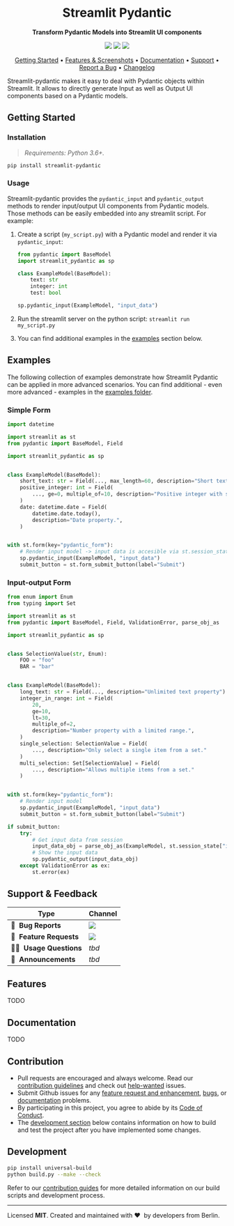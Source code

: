 <!-- markdownlint-disable MD033 MD041 -->
<h1 align="center">
    Streamlit Pydantic
</h1>

<p align="center">
    <strong>Transform Pydantic Models into Streamlit UI components</strong>
</p>

<p align="center">
    <a href="https://github.com/lukasmasuch/streamlit-pydantic/blob/main/LICENSE" title="Project License"><img src="https://img.shields.io/badge/License-MIT-green.svg"></a>
    <a href="https://github.com/lukasmasuch/streamlit-pydantic/actions?query=workflow%3Abuild-pipeline" title="Build status"><img src="https://img.shields.io/github/workflow/status/lukasmasuch/streamlit-pydantic/build-pipeline?style=flat"></a>
    <a href="https://twitter.com/lukasmasuch" title="Follow on Twitter"><img src="https://img.shields.io/twitter/follow/lukasmasuch.svg?style=social&label=Follow"></a>
</p>

<p align="center">
  <a href="#getting-started">Getting Started</a> •
  <a href="#features">Features & Screenshots</a> •
  <a href="#documentation">Documentation</a> •
  <a href="#support--feedback">Support</a> •
  <a href="https://github.com/lukasmasuch/streamlit-pydantic/issues/new?labels=bug&template=01_bug-report.md">Report a Bug</a> •
  <a href="https://github.com/lukasmasuch/streamlit-pydantic/releases">Changelog</a>
</p>

Streamlit-pydantic makes it easy to deal with Pydantic objects within Streamlit. It allows to directly generate Input as well as Output UI components based on a Pydantic models.

## Getting Started

### Installation

> _Requirements: Python 3.6+._

```bash
pip install streamlit-pydantic
```

### Usage

Streamlit-pydantic provides the `pydantic_input` and `pydantic_output` methods to render input/output UI components from Pydantic models. Those methods can be easily embedded into any streamlit script. For example:

1. Create a script (`my_script.py`) with a Pydantic model and render it via `pydantic_input`:

    ```python
    from pydantic import BaseModel
    import streamlit_pydantic as sp

    class ExampleModel(BaseModel):
        text: str
        integer: int
        test: bool
    
    sp.pydantic_input(ExampleModel, "input_data")
    ```

2. Run the streamlit server on the python script: `streamlit run my_script.py`

3. You can find additional examples in the [examples](#examples) section below.

## Examples

The following collection of examples demonstrate how Streamlit Pydantic can be applied in more advanced scenarios. You can find additional - even more advanced - examples in the [examples folder](./examples). 

### Simple Form

```python
import datetime

import streamlit as st
from pydantic import BaseModel, Field

import streamlit_pydantic as sp


class ExampleModel(BaseModel):
    short_text: str = Field(..., max_length=60, description="Short text property")
    positive_integer: int = Field(
        ..., ge=0, multiple_of=10, description="Positive integer with step count of 10."
    )
    date: datetime.date = Field(
        datetime.date.today(),
        description="Date property.",
    )


with st.form(key="pydantic_form"):
    # Render input model -> input data is accesible via st.session_state["input_data"]
    sp.pydantic_input(ExampleModel, "input_data")
    submit_button = st.form_submit_button(label="Submit")
```

### Input-output Form

```python
from enum import Enum
from typing import Set

import streamlit as st
from pydantic import BaseModel, Field, ValidationError, parse_obj_as

import streamlit_pydantic as sp


class SelectionValue(str, Enum):
    FOO = "foo"
    BAR = "bar"


class ExampleModel(BaseModel):
    long_text: str = Field(..., description="Unlimited text property")
    integer_in_range: int = Field(
        20,
        ge=10,
        lt=30,
        multiple_of=2,
        description="Number property with a limited range.",
    )
    single_selection: SelectionValue = Field(
        ..., description="Only select a single item from a set."
    )
    multi_selection: Set[SelectionValue] = Field(
        ..., description="Allows multiple items from a set."
    )


with st.form(key="pydantic_form"):
    # Render input model
    sp.pydantic_input(ExampleModel, "input_data")
    submit_button = st.form_submit_button(label="Submit")

if submit_button:
    try:
        # Get input data from session
        input_data_obj = parse_obj_as(ExampleModel, st.session_state["input_data"])
        # Show the input data
        sp.pydantic_output(input_data_obj)
    except ValidationError as ex:
        st.error(ex)
```


## Support & Feedback

| Type                     | Channel                                              |
| ------------------------ | ------------------------------------------------------ |
| 🚨&nbsp; **Bug Reports**       | <a href="https://github.com/lukasmasuch/streamlit-pydantic/issues?utf8=%E2%9C%93&q=is%3Aopen+is%3Aissue+label%3Abug+sort%3Areactions-%2B1-desc+" title="Open Bug Report"><img src="https://img.shields.io/github/issues/lukasmasuch/streamlit-pydantic/bug.svg?label=bug"></a>                                 |
| 🎁&nbsp; **Feature Requests**  | <a href="https://github.com/lukasmasuch/streamlit-pydantic/issues?q=is%3Aopen+is%3Aissue+label%3Afeature+sort%3Areactions-%2B1-desc" title="Open Feature Request"><img src="https://img.shields.io/github/issues/lukasmasuch/streamlit-pydantic/feature.svg?label=feature%20request"></a>                                 |
| 👩‍💻&nbsp; **Usage Questions**   |  _tbd_ |
| 📢&nbsp; **Announcements**  | _tbd_ |

## Features

TODO

## Documentation

TODO

## Contribution

- Pull requests are encouraged and always welcome. Read our [contribution guidelines](https://github.com/lukasmasuch/streamlit-pydantic/tree/main/CONTRIBUTING.md) and check out [help-wanted](https://github.com/lukasmasuch/streamlit-pydantic/issues?utf8=%E2%9C%93&q=is%3Aopen+is%3Aissue+label%3A"help+wanted"+sort%3Areactions-%2B1-desc+) issues.
- Submit Github issues for any [feature request and enhancement](https://github.com/lukasmasuch/streamlit-pydantic/issues/new?assignees=&labels=feature&template=02_feature-request.md&title=), [bugs](https://github.com/lukasmasuch/streamlit-pydantic/issues/new?assignees=&labels=bug&template=01_bug-report.md&title=), or [documentation](https://github.com/lukasmasuch/streamlit-pydantic/issues/new?assignees=&labels=documentation&template=03_documentation.md&title=) problems.
- By participating in this project, you agree to abide by its [Code of Conduct](https://github.com/lukasmasuch/streamlit-pydantic/blob/main/.github/CODE_OF_CONDUCT.md).
- The [development section](#development) below contains information on how to build and test the project after you have implemented some changes.

## Development

```bash
pip install universal-build
python build.py --make --check
```

Refer to our [contribution guides](https://github.com/lukasmasuch/streamlit-pydantic/blob/main/CONTRIBUTING.md#development-instructions) for more detailed information on our build scripts and development process.

---

Licensed **MIT**. Created and maintained with ❤️&nbsp; by developers from Berlin.
